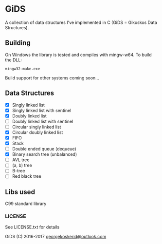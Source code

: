 # GiDS

A collection of data structures I've implemented in C (GiDS = Gikoskos Data Structures).

## Building

On Windows the library is tested and compiles with mingw-w64. To build the DLL:

    mingw32-make.exe

Build support for other systems coming soon...

## Data Structures

- [x] Singly linked list
- [x] Singly linked list with sentinel
- [x] Doubly linked list
- [ ] Doubly linked list with sentinel
- [ ] Circular singly linked list
- [x] Circular doubly linked list
- [x] FIFO
- [x] Stack
- [ ] Double ended queue (dequeue)
- [x] Binary search tree (unbalanced)
- [ ] AVL tree
- [ ] \(a, b\) tree
- [ ] B-tree
- [ ] Red black tree

## Libs used

C99 standard library

### LICENSE

See LICENSE.txt for details

GiDS (C) 2016-2017 <georgekoskerid@outlook.com>
